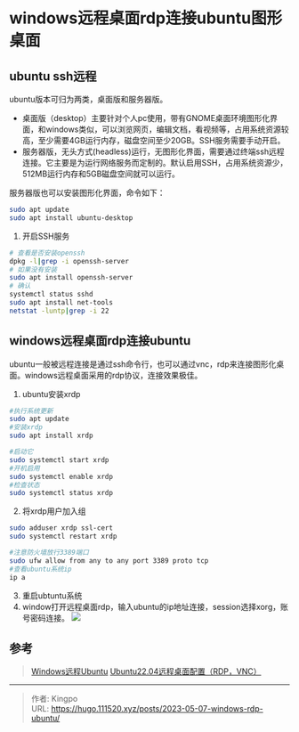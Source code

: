 # windows远程桌面rdp连接ubuntu图形桌面


<!--more-->

## ubuntu ssh远程

ubuntu版本可归为两类，桌面版和服务器版。
- 桌面版（desktop）主要针对个人pc使用，带有GNOME桌面环境图形化界面，和windows类似，可以浏览网页，编辑文档，看视频等，占用系统资源较高，至少需要4GB运行内存，磁盘空间至少20GB。SSH服务需要手动开启。
- 服务器版，无头方式(headless)运行，无图形化界面，需要通过终端ssh远程连接。它主要是为运行网络服务而定制的。默认启用SSH，占用系统资源少，512MB运行内存和5GB磁盘空间就可以运行。

服务器版也可以安装图形化界面，命令如下：
```sh
sudo apt update
sudo apt install ubuntu-desktop
```

1. 开启SSH服务

```sh
# 查看是否安装openssh
dpkg -l|grep -i openssh-server
# 如果没有安装
sudo apt install openssh-server
# 确认
systemctl status sshd
sudo apt install net-tools
netstat -luntp|grep -i 22

```

## windows远程桌面rdp连接ubuntu

ubuntu一般被远程连接是通过ssh命令行，也可以通过vnc，rdp来连接图形化桌面。windows远程桌面采用的rdp协议，连接效果极佳。

1. ubuntu安装xrdp
```sh
#执行系统更新
sudo apt update
#安装xrdp
sudo apt install xrdp

#启动它
sudo systemctl start xrdp
#开机启用
sudo systemctl enable xrdp
#检查状态
sudo systemctl status xrdp
```

2. 将xrdp用户加入组
```sh
sudo adduser xrdp ssl-cert 
sudo systemctl restart xrdp

#注意防火墙放行3389端口
sudo ufw allow from any to any port 3389 proto tcp
#查看ubuntu系统ip
ip a
```

3. 重启ubtuntu系统
4. window打开远程桌面rdp，输入ubuntu的ip地址连接，session选择xorg，账号密码连接。
![](https://s.imgkb.xyz/abcdocker/2023/05/07/03a6439b04a75/03a6439b04a75.png)



## 参考

> [Windows远程Ubuntu](https://www.cnblogs.com/monkey6/p/16860153.html)
> [Ubuntu22.04远程桌面配置（RDP，VNC）](https://www.cnblogs.com/pipci/p/16377032.html)


---

> 作者: Kingpo  
> URL: https://hugo.111520.xyz/posts/2023-05-07-windows-rdp-ubuntu/  

